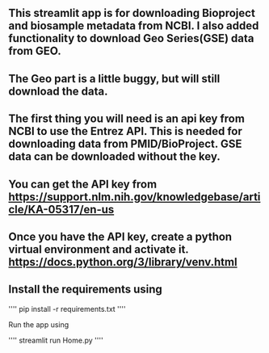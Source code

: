 ## This streamlit app is for downloading Bioproject and biosample metadata from NCBI. I also added functionality to download Geo Series(GSE) data from GEO.

## The Geo part is a little buggy, but will still download the data.

## The first thing you will need is an api key from NCBI to use the Entrez API. This is needed for downloading data from PMID/BioProject. GSE data can be downloaded without the key.

## You can get the API key from https://support.nlm.nih.gov/knowledgebase/article/KA-05317/en-us

## Once you have the API key, create a python virtual environment and activate it. https://docs.python.org/3/library/venv.html

## Install the requirements using

''''
pip install -r requirements.txt
''''

Run the app using

''''
streamlit run Home.py
''''
